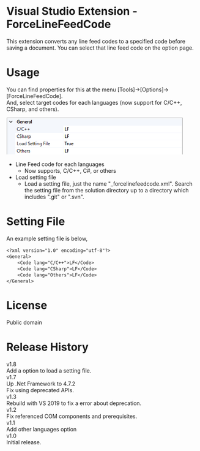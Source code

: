 # Visual Studio Extension - ForceLineFeedCode
This extension converts any line feed codes to a specified code before saving a document. You can select that line feed code on the option page.

# Usage  
You can find properties for this at the menu [Tools]->[Options]->[ForceLineFeedCode].  
And, select target codes for each languages (now support for C/C++, CSharp, and others).

![](./doc/ForceFeedLineCode_Option.png)

- Line Feed code for each languages
    - Now supports, C/C++, C#, or others
- Load setting file
    - Load a setting file, just the name "_forcelinefeedcode.xml". Search the setting file from the solution directory up to a directory which includes ".git" or ".svn".

# Setting File
An example setting file is below,

```
<?xml version="1.0" encoding="utf-8"?>
<General>
    <Code lang="C/C++">LF</Code>
    <Code lang="CSharp">LF</Code>
    <Code lang="Others">LF</Code>
</General>
```

# License
Public domain

# Release History
v1.8  
Add a option to load a setting file.  
v1.7  
Up .Net Framework to 4.7.2    
Fix using deprecated APIs.  
v1.3  
Rebuild with VS 2019 to fix a error about deprecation.  
v1.2  
Fix referenced COM components and prerequisites.  
v1.1  
Add other languages option  
v1.0  
Initial release.
